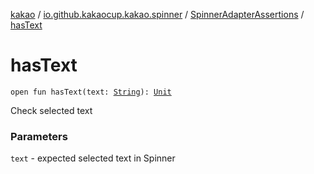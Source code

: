 [kakao](../../index.md) / [io.github.kakaocup.kakao.spinner](../index.md) / [SpinnerAdapterAssertions](index.md) / [hasText](./has-text.md)

# hasText

`open fun hasText(text: `[`String`](https://kotlinlang.org/api/latest/jvm/stdlib/kotlin/-string/index.html)`): `[`Unit`](https://kotlinlang.org/api/latest/jvm/stdlib/kotlin/-unit/index.html)

Check selected text

### Parameters

`text` - expected selected text in Spinner